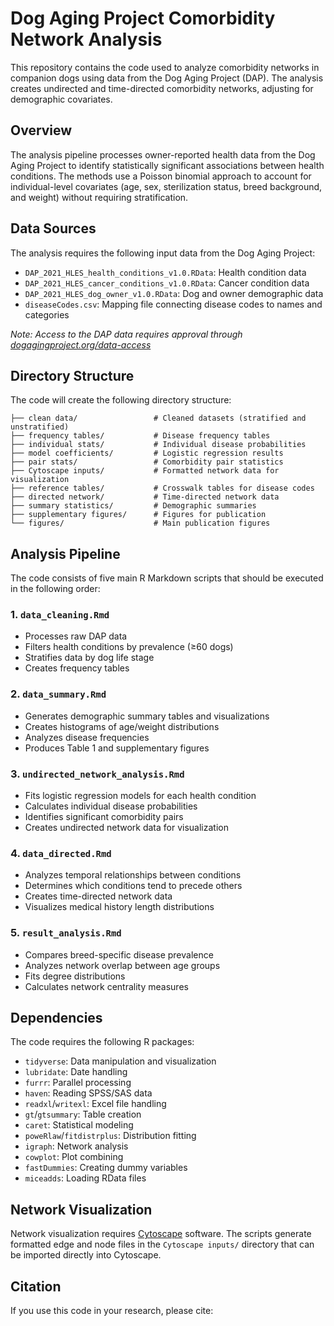# Dog Aging Project Comorbidity Network Analysis

This repository contains the code used to analyze comorbidity networks in companion dogs using data from the Dog Aging Project (DAP). The analysis creates undirected and time-directed comorbidity networks, adjusting for demographic covariates.

## Overview

The analysis pipeline processes owner-reported health data from the Dog Aging Project to identify statistically significant associations between health conditions. The methods use a Poisson binomial approach to account for individual-level covariates (age, sex, sterilization status, breed background, and weight) without requiring stratification.

## Data Sources

The analysis requires the following input data from the Dog Aging Project:
- `DAP_2021_HLES_health_conditions_v1.0.RData`: Health condition data
- `DAP_2021_HLES_cancer_conditions_v1.0.RData`: Cancer condition data
- `DAP_2021_HLES_dog_owner_v1.0.RData`: Dog and owner demographic data
- `diseaseCodes.csv`: Mapping file connecting disease codes to names and categories

*Note: Access to the DAP data requires approval through [dogagingproject.org/data-access](https://dogagingproject.org/data-access)*

## Directory Structure

The code will create the following directory structure:

```
├── clean data/                 # Cleaned datasets (stratified and unstratified)
├── frequency tables/           # Disease frequency tables
├── individual stats/           # Individual disease probabilities
├── model coefficients/         # Logistic regression results
├── pair stats/                 # Comorbidity pair statistics
├── Cytoscape inputs/           # Formatted network data for visualization
├── reference tables/           # Crosswalk tables for disease codes
├── directed network/           # Time-directed network data
├── summary statistics/         # Demographic summaries
├── supplementary figures/      # Figures for publication
└── figures/                    # Main publication figures
```

## Analysis Pipeline

The code consists of five main R Markdown scripts that should be executed in the following order:

### 1. `data_cleaning.Rmd`
- Processes raw DAP data
- Filters health conditions by prevalence (≥60 dogs)
- Stratifies data by dog life stage
- Creates frequency tables

### 2. `data_summary.Rmd`
- Generates demographic summary tables and visualizations
- Creates histograms of age/weight distributions
- Analyzes disease frequencies
- Produces Table 1 and supplementary figures

### 3. `undirected_network_analysis.Rmd`
- Fits logistic regression models for each health condition
- Calculates individual disease probabilities
- Identifies significant comorbidity pairs
- Creates undirected network data for visualization

### 4. `data_directed.Rmd`
- Analyzes temporal relationships between conditions
- Determines which conditions tend to precede others
- Creates time-directed network data
- Visualizes medical history length distributions

### 5. `result_analysis.Rmd`
- Compares breed-specific disease prevalence
- Analyzes network overlap between age groups
- Fits degree distributions
- Calculates network centrality measures

## Dependencies

The code requires the following R packages:
- `tidyverse`: Data manipulation and visualization
- `lubridate`: Date handling
- `furrr`: Parallel processing
- `haven`: Reading SPSS/SAS data
- `readxl`/`writexl`: Excel file handling
- `gt`/`gtsummary`: Table creation
- `caret`: Statistical modeling
- `poweRlaw`/`fitdistrplus`: Distribution fitting
- `igraph`: Network analysis
- `cowplot`: Plot combining
- `fastDummies`: Creating dummy variables
- `miceadds`: Loading RData files

## Network Visualization

Network visualization requires [Cytoscape](https://cytoscape.org/) software. The scripts generate formatted edge and node files in the `Cytoscape inputs/` directory that can be imported directly into Cytoscape.

## Citation

If you use this code in your research, please cite:


